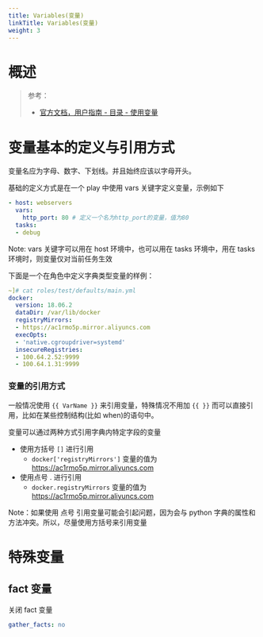 ```yaml
---
title: Variables(变量)
linkTitle: Variables(变量)
weight: 3
---
```


# 概述

> 参考：
> 
> - [官方文档，用户指南 - 目录 - 使用变量](https://docs.ansible.com/ansible/latest/user_guide/playbooks_variables.html)

# 变量基本的定义与引用方式

变量名应为字母、数字、下划线。并且始终应该以字母开头。

基础的定义方式是在一个 play 中使用 vars 关键字定义变量，示例如下

```yaml
- host: webservers
  vars:
    http_port: 80 # 定义一个名为http_port的变量，值为80
  tasks:
  - debug
```

Note: vars 关键字可以用在 host 环境中，也可以用在 tasks 环境中，用在 tasks 环境时，则变量仅对当前任务生效

下面是一个在角色中定义字典类型变量的样例：

```yaml
~]# cat roles/test/defaults/main.yml
docker:
  version: 18.06.2
  dataDir: /var/lib/docker
  registryMirrors:
  - https://ac1rmo5p.mirror.aliyuncs.com
  execOpts:
  - 'native.cgroupdriver=systemd'
  insecureRegistries:
  - 100.64.2.52:9999
  - 100.64.1.31:9999
```

### 变量的引用方式

一般情况使用 `{{ VarName }}` 来引用变量，特殊情况不用加 `{{ }}` 而可以直接引用，比如在某些控制结构(比如 when)的语句中。

变量可以通过两种方式引用字典内特定字段的变量

- 使用方括号 `[]` 进行引用
   - `docker['registryMirrors']` 变量的值为 <https://ac1rmo5p.mirror.aliyuncs.com>
- 使用点号 . 进行引用
   - `docker.registryMirrors` 变量的值为 <https://ac1rmo5p.mirror.aliyuncs.com>

Note：如果使用 点号 引用变量可能会引起问题，因为会与 python 字典的属性和方法冲突。所以，尽量使用方括号来引用变量

# 特殊变量

## fact 变量

关闭 fact 变量

```yaml
gather_facts: no
```